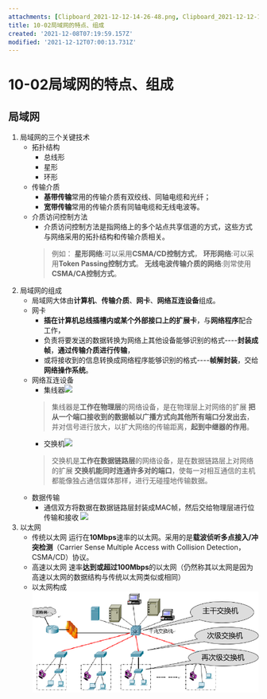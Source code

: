 ```yaml
---
attachments: [Clipboard_2021-12-12-14-26-48.png, Clipboard_2021-12-12-14-26-49.png, Clipboard_2021-12-12-14-26-51.png, Clipboard_2021-12-12-14-27-01.png, Clipboard_2021-12-12-14-34-46.png, Clipboard_2021-12-12-14-47-07.png]
title: 10-02局域网的特点、组成
created: '2021-12-08T07:19:59.157Z'
modified: '2021-12-12T07:00:13.731Z'
---
```


# 10-02局域网的特点、组成
## 局域网
1. 局域网的三个关键技术
    * 拓扑结构
       + 总线形
       + 星形
       + 环形
    * 传输介质
      + **基带传输**常用的传输介质有双绞线、同轴电缆和光纤；
      + **宽带传输**常用的传输介质有同轴电缆和无线电波等。
    * 介质访问控制方法
        * 介质访问控制方法是指网络上的多个站点共享信道的方式，这些方式与网络采用的拓扑结构和传输介质相关。
        > 例如：
        **星形网络**:可以采用**CSMA/CD控制方式**，
        **环形网络**:可以采用**Token Passing控制方式**。
        **无线电波传输介质的网络**:则常使用**CSMA/CA控制方式**。
2. 局域网的组成
    * 局域网大体由**计算机**、**传输介质**、**网卡**、**网络互连设备**组成。
    * 网卡
        + **插在计算机总线插槽内或某个外部接口上的扩展卡**，与**网络程序**配合工作，
        + 负责将要发送的数据转换为网络上其他设备能够识别的格式----**封装成帧**，**通过传输介质进行传输**，
        + 或将接收到的信息转换成网络程序能够识别的格式----**帧解封装**，交给**网络操作系统**。
    * 网络互连设备
        + 集线器![](@attachment/Clipboard_2021-12-12-14-26-51.png)
        >集线器是**工作在物理层**的网络设备，是在物理层上对网络的扩展
        **把从一个端口接收到的数据帧以广播方式向其他所有端口分发出去**，并对信号进行放大，以扩大网络的传输距离，**起到中继器的作用**。
        + 交换机![](@attachment/Clipboard_2021-12-12-14-27-01.png)
        >交换机是**工作在数据链路层**的网络设备，是在数据链路层上对网络的扩展
        **交换机能同时连通许多对的端口**，使每一对相互通信的主机都能像独占通信媒体那样，进行无碰撞地传输数据。
    * 数据传输
       + 通信双方将数据在数据链路层封装成MAC帧，然后交给物理层进行位传输和接收
       ![](@attachment/Clipboard_2021-12-12-14-34-46.png)
3. 以太网
    * 传统以太网 运行在**10Mbps**速率的以太网。采用的是**载波侦听多点接入/冲突检测**（Carrier Sense Multiple Access with Collision Detection，CSMA/CD）协议。
    * 高速以太网 速率**达到或超过100Mbps**的以太网（仍然称其以太网是因为高速以太网的数据结构与传统以太网类似或相同）
    * 以太网构成![](../attachments/Clipboard_2021-12-12-14-47-07.png)



